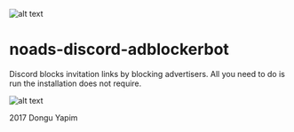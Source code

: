 ![alt text](https://i.cbc.ca/1.3098853.1433354977!/fileImage/httpImage/image.png_gen/derivatives/16x9_1180/no-ads.png)


# noads-discord-adblockerbot
Discord blocks invitation links by blocking advertisers.  All you need to do is run the installation does not require.
 



![alt text](https://images-ext-1.discordapp.net/external/kuK8VoozzFYq43ZK6K-gDnrPlhGtf8TXSJ6lPXZ2QI4/https/cdn.discordapp.com/icons/310486176920371211/19f108cbf111e112a7919f868990462a.jpg)

2017 Dongu Yapim
